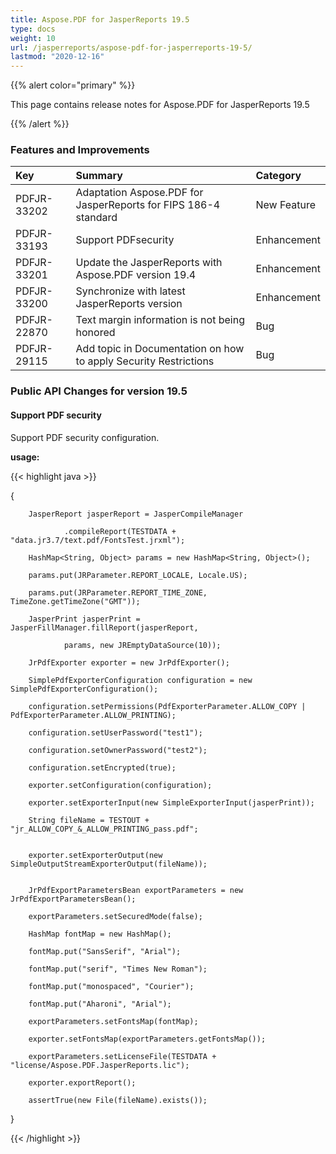 ```yaml
---
title: Aspose.PDF for JasperReports 19.5
type: docs
weight: 10
url: /jasperreports/aspose-pdf-for-jasperreports-19-5/
lastmod: "2020-12-16"
---
```




{{% alert color="primary" %}} 

This page contains release notes for Aspose.PDF for JasperReports 19.5

{{% /alert %}}
### **Features and Improvements**

|**Key**|**Summary**|**Category**|
| :- | :- | :- |
|PDFJR-33202|Adaptation Aspose.PDF for JasperReports for FIPS 186-4 standard|New Feature|
|PDFJR-33193|Support PDFsecurity|Enhancement|
|PDFJR-33201|Update the JasperReports with Aspose.PDF version 19.4|Enhancement|
|PDFJR-33200|Synchronize with latest JasperReports version|Enhancement|
|PDFJR-22870|Text margin information is not being honored|Bug|
|PDFJR-29115|Add topic in Documentation on how to apply Security Restrictions|Bug|
### **Public API Changes for version 19.5**
#### **Support PDF security**
Support PDF security configuration.

**usage:**

{{< highlight java >}}

 {

        JasperReport jasperReport = JasperCompileManager

                .compileReport(TESTDATA + "data.jr3.7/text.pdf/FontsTest.jrxml");

        HashMap<String, Object> params = new HashMap<String, Object>();

        params.put(JRParameter.REPORT_LOCALE, Locale.US);

        params.put(JRParameter.REPORT_TIME_ZONE, TimeZone.getTimeZone("GMT"));

        JasperPrint jasperPrint = JasperFillManager.fillReport(jasperReport,

                params, new JREmptyDataSource(10));

        JrPdfExporter exporter = new JrPdfExporter();

        SimplePdfExporterConfiguration configuration = new SimplePdfExporterConfiguration();

        configuration.setPermissions(PdfExporterParameter.ALLOW_COPY | PdfExporterParameter.ALLOW_PRINTING);

        configuration.setUserPassword("test1");

        configuration.setOwnerPassword("test2");

        configuration.setEncrypted(true);

        exporter.setConfiguration(configuration);

        exporter.setExporterInput(new SimpleExporterInput(jasperPrint));

        String fileName = TESTOUT + "jr_ALLOW_COPY_&_ALLOW_PRINTING_pass.pdf";


        exporter.setExporterOutput(new SimpleOutputStreamExporterOutput(fileName));


        JrPdfExportParametersBean exportParameters = new JrPdfExportParametersBean();

        exportParameters.setSecuredMode(false);

        HashMap fontMap = new HashMap();

        fontMap.put("SansSerif", "Arial");

        fontMap.put("serif", "Times New Roman");

        fontMap.put("monospaced", "Courier");

        fontMap.put("Aharoni", "Arial");

        exportParameters.setFontsMap(fontMap);

        exporter.setFontsMap(exportParameters.getFontsMap());

        exportParameters.setLicenseFile(TESTDATA + "license/Aspose.PDF.JasperReports.lic");

        exporter.exportReport();

        assertTrue(new File(fileName).exists());

}

{{< /highlight >}}
